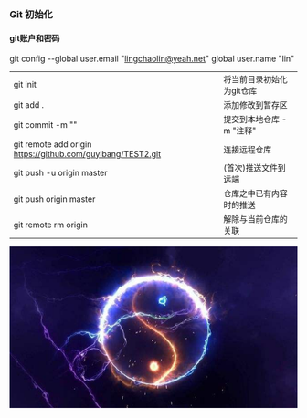 ### Git 初始化

#### git账户和密码
git config --global user.email "lingchaolin@yeah.net"
global user.name "lin"


|||
|--|--|
|git init |将当前目录初始化为git仓库|
|git add . |添加修改到暂存区 |
|git commit -m "" |提交到本地仓库  -m "注释"  |
|git remote add origin https://github.com/guyibang/TEST2.git |连接远程仓库 |
|git push -u origin master |(首次)推送文件到远端 |
|git push origin master | 仓库之中已有内容时的推送|
|git remote rm origin |解除与当前仓库的关联 |

![Alt text](https://github.com/lingchaolin/NoteBook/blob/master/Img/2019_3_19_test.jpg)
